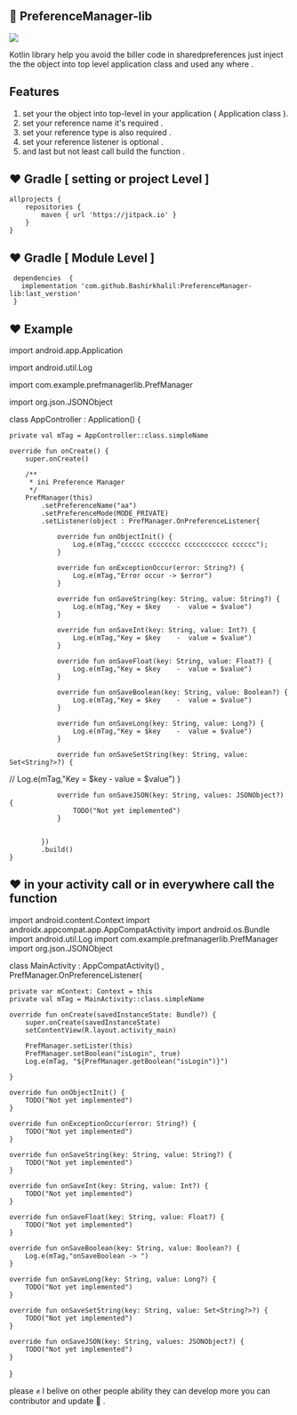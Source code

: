 ## :slightly_smiling_face:  PreferenceManager-lib 

[![](https://jitpack.io/v/Bashirkhalil/PreferenceManager-lib.svg)](https://jitpack.io/#Bashirkhalil/PreferenceManager-lib)

Kotlin library help you avoid the biller code in sharedpreferences  just inject the the object into top level application class and used any where . 


## Features 

1. set your the object into top-level in your application ( Application class ).
2. set your reference name it's required  .
3. set your reference type is also required .
4. set your reference listener is optional  .
5. and last but not least call build the function   .



	
	
##  :heart: Gradle [ setting or project  Level ]


	allprojects {
		repositories {
			maven { url 'https://jitpack.io' }
		}
	}

## :heart: Gradle [   Module Level ]
	
	
     dependencies  {
       implementation 'com.github.Bashirkhalil:PreferenceManager-lib:last_verstion'
     }
	

## :heart: Example 


import android.app.Application

import android.util.Log

import com.example.prefmanagerlib.PrefManager

import org.json.JSONObject

class AppController  : Application() {

    private val mTag = AppController::class.simpleName

    override fun onCreate() {
        super.onCreate()

        /**
         * ini Preference Manager
         */
        PrefManager(this)
            .setPreferenceName("aa")
            .setPreferenceMode(MODE_PRIVATE)
            .setListener(object : PrefManager.OnPreferenceListener{

                override fun onObjectInit() {
                    Log.e(mTag,"cccccc cccccccc ccccccccccc cccccc");
                }

                override fun onExceptionOccur(error: String?) {
                    Log.e(mTag,"Error occur -> $error")
                }

                override fun onSaveString(key: String, value: String?) {
                    Log.e(mTag,"Key = $key    -  value = $value")
                }

                override fun onSaveInt(key: String, value: Int?) {
                    Log.e(mTag,"Key = $key    -  value = $value")
                }

                override fun onSaveFloat(key: String, value: Float?) {
                    Log.e(mTag,"Key = $key    -  value = $value")
                }

                override fun onSaveBoolean(key: String, value: Boolean?) {
                    Log.e(mTag,"Key = $key    -  value = $value")
                }

                override fun onSaveLong(key: String, value: Long?) {
                    Log.e(mTag,"Key = $key    -  value = $value")
                }

                override fun onSaveSetString(key: String, value: Set<String?>?) {
//                    Log.e(mTag,"Key = $key    -  value = $value")
                }

                override fun onSaveJSON(key: String, values: JSONObject?) {
                    TODO("Not yet implemented")
                }


            })
            .build()
    }



## :heart: in your activity call or in everywhere  call the function



import android.content.Context
import androidx.appcompat.app.AppCompatActivity
import android.os.Bundle
import android.util.Log
import com.example.prefmanagerlib.PrefManager
import org.json.JSONObject

class MainActivity : AppCompatActivity() , PrefManager.OnPreferenceListener{

    private var mContext: Context = this
    private val mTag = MainActivity::class.simpleName

    override fun onCreate(savedInstanceState: Bundle?) {
        super.onCreate(savedInstanceState)
        setContentView(R.layout.activity_main)

        PrefManager.setLister(this)
        PrefManager.setBoolean("isLogin", true)
        Log.e(mTag, "${PrefManager.getBoolean("isLogin")}")

    }

    override fun onObjectInit() {
        TODO("Not yet implemented")
    }

    override fun onExceptionOccur(error: String?) {
        TODO("Not yet implemented")
    }

    override fun onSaveString(key: String, value: String?) {
        TODO("Not yet implemented")
    }

    override fun onSaveInt(key: String, value: Int?) {
        TODO("Not yet implemented")
    }

    override fun onSaveFloat(key: String, value: Float?) {
        TODO("Not yet implemented")
    }

    override fun onSaveBoolean(key: String, value: Boolean?) {
        Log.e(mTag,"onSaveBoolean -> ")
    }

    override fun onSaveLong(key: String, value: Long?) {
        TODO("Not yet implemented")
    }

    override fun onSaveSetString(key: String, value: Set<String?>?) {
        TODO("Not yet implemented")
    }

    override fun onSaveJSON(key: String, values: JSONObject?) {
        TODO("Not yet implemented")
    }

}

please  :fist_raised: I belive on other people ability they can develop more you can contributor and update :muscle: .
